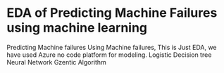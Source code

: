 # EDA of Predicting Machine Failures using machine learning

Predicting Machine failures Using Machine failures, This is Just EDA, we have used Azure no code platform for modeling.
Logistic
Decision tree
Neural Network
Gzentic Algorithm

